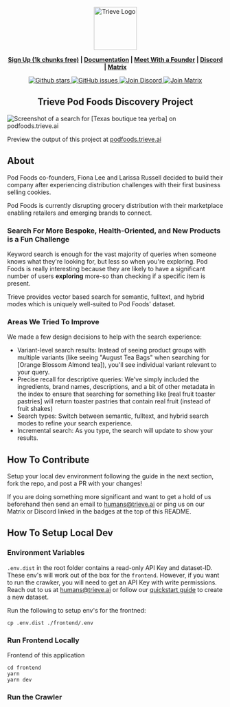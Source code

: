 <p align="center">
  <img height="100" src="https://cdn.trieve.ai/trieve-logo.png?" alt="Trieve Logo">
</p>
<p align="center">
<strong><a href="https://dashboard.trieve.ai">Sign Up (1k chunks free)</a> | <a href="https://docs.trieve.ai">Documentation</a> | <a href="https://cal.com/nick.k/meet">Meet With a Founder</a> | <a href="https://discord.gg/eBJXXZDB8z">Discord</a> | <a href="https://matrix.to/#/#trieve-general:trieve.ai">Matrix</a>
</strong>
</p>

<p align="center">
    <a href="https://github.com/devflowinc/trieve/stargazers">
        <img src="https://img.shields.io/github/stars/devflowinc/trieve.svg?style=flat&color=yellow" alt="Github stars"/>
    </a>
    <a href="https://github.com/devflowinc/trieve/issues">
        <img src="https://img.shields.io/github/issues/devflowinc/trieve.svg?style=flat&color=success" alt="GitHub issues"/>
    </a>
    <a href="https://discord.gg/CuJVfgZf54">
        <img src="https://img.shields.io/discord/1130153053056684123.svg?label=Discord&logo=Discord&colorB=7289da&style=flat" alt="Join Discord"/>
    </a>
    <a href="https://matrix.to/#/#trieve-general:trieve.ai">
        <img src="https://img.shields.io/badge/matrix-join-purple?style=flat&logo=matrix&logocolor=white" alt="Join Matrix"/>
    </a>
</p>

<h2 align="center">
    <b>Trieve Pod Foods Discovery Project</b>
</h2>

![Screenshot of a search for [Texas boutique tea yerba] on podfoods.trieve.ai](https://cdn.trieve.ai/github/trieve-podfoods-demo-screenshot.webp)

Preview the output of this project at [podfoods.trieve.ai](https://podfoods.trieve.ai)

## About

Pod Foods co-founders, Fiona Lee and Larissa Russell decided to build their company after experiencing distribution challenges with their first business selling cookies.

Pod Foods is currently disrupting grocery distribution with their marketplace enabling retailers and emerging brands to connect.

### Search For More Bespoke, Health-Oriented, and New Products is a Fun Challenge

Keyword search is enough for the vast majority of queries when someone knows what they're looking for, but less so when you're exploring. Pod Foods is really interesting because they are likely to have a significant number of users **exploring** more-so than checking if a specific item is present.

Trieve provides vector based search for semantic, fulltext, and hybrid modes which is uniquely well-suited to Pod Foods' dataset.

### Areas We Tried To Improve

We made a few design decisions to help with the search experience:

- Variant-level search results: Instead of seeing product groups with multiple variants (like seeing "August Tea Bags" when searching for [Orange Blossom Almond tea]), you'll see individual variant relevant to your query.
- Precise recall for descriptive queries: We've simply included the ingredients, brand names, descriptions, and a bit of other metadata in the index to ensure that searching for something like [real fruit toaster pastries] will return toaster pastries that contain real fruit (instead of fruit shakes)
- Search types: Switch between semantic, fulltext, and hybrid search modes to refine your search experience.
- Incremental search: As you type, the search will update to show your results.

## How To Contribute

Setup your local dev environment following the guide in the next section, fork the repo, and post a PR with your changes!

If you are doing something more significant and want to get a hold of us beforehand then send an email to [humans@trieve.ai](mailto:humans@trieve.ai) or ping us on our Matrix or Discord linked in the badges at the top of this README.

## How To Setup Local Dev

### Environment Variables

`.env.dist` in the root folder contains a read-only API Key and dataset-ID. These env's will work out of the box for the `frontend`. However, if you want to run the crawker, you will need to get an API Key with write permissions. Reach out to us at <humans@trieve.ai> or follow our [quickstart guide](https://docs.trieve.ai/getting-started/quickstart) to create a new dataset.

Run the following to setup env's for the frontned:

```
cp .env.dist ./frontend/.env
```

### Run Frontend Locally

Frontend of this application

```
cd frontend
yarn
yarn dev
```

### Run the Crawler




<!-- TODO: Include Bit for Creating a new Dataset and Changing ENV's; Fine to link out to docs for this -->
